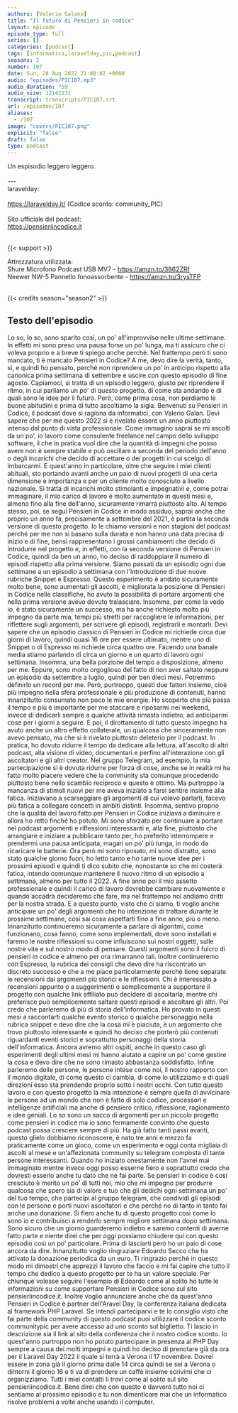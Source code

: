 ```yaml
---
authors: [Valerio Galano]
title: "Il futuro di Pensieri in codice"
layout: episode
episode_type: full
series: []
categories: [podcast]
tags: [informatica,laravelday,pic,podcast]
seasons: 2
number: 107
date: Sun, 28 Aug 2022 21:00:02 +0000
audio: "episodes/PIC107.mp3"
audio_duration: 759
audio_size: 12142131
transcript: transcripts/PIC107.srt
url: /episodes/107
aliases: 
  - /107
image: "covers/PIC107.png"
explicit: "false"
draft: false
type: podcast
---
```

Un espisodio leggero leggero.<br />
<br />
---<br />
laravelday:<br />
<br />
<a href="https://laravelday.it/" rel="noopener">https://laravelday.it/</a> (Codice sconto: community_PIC)<br />
<br />
Sito ufficiale del podcast:<br />
<a href="https://pensieriincodice.it" rel="noopener">https://pensieriincodice.it</a><br />
<br />


{{< support >}}

Attrezzatura utilizzata:<br />
Shure Microfono Podcast USB MV7 - <a href="https://amzn.to/3862ZRf" rel="noopener">https://amzn.to/3862ZRf</a><br />
Neewer NW-5 Pannello fonoassorbente - <a href="https://amzn.to/3rysTFP" rel="noopener">https://amzn.to/3rysTFP</a><br />
<br />


{{< credits season="season2" >}}

<!-- more -->

## Testo dell'episodio

Lo so, lo so, sono sparito così, un po' all'improvviso nelle ultime settimane.
In effetti mi sono preso una pausa forse un po' lunga, ma ti assicuro che ci voleva proprio
e a breve ti spiego anche perché.
Nel frattempo però ti sono mancato, ti è mancato Pensieri in Codice?
A me, devo dire la verità, tanto, sì, e quindi ho pensato, perché non riprendere
un po' in anticipo rispetto alla canonica prima settimana di settembre e uscire con
questo episodio di fine agosto.
Capiamoci, si tratta di un episodio leggero, giusto per riprendere il ritmo, in cui parliamo
un po' di questo progetto, di come sta andando e di quali sono le idee per il futuro.
Però, come prima cosa, non perdiamo le buone abitudini e prima di tutto ascoltiamo la sigla.
Benvenuti su Pensieri in Codice, il podcast dove si ragiona da informatici, con Valerio Galan.
Devi sapere che per me questo 2022 si è rivelato essere un anno piuttosto intenso dal punto di
vista professionale.
Come immagino saprai se mi ascolti da un po', io lavoro come consulente freelance nel campo
dello sviluppo software, il che in pratica vuol dire che la quantità di impegni che
posso avere non è sempre stabile e può oscillare a seconda del periodo dell'anno o degli incarichi
che decido di accettare o dei progetti in cui scelgo di imbarcarmi.
E quest'anno in particolare, oltre che seguire i miei clienti abituali, sto portando avanti anche
un paio di nuovi progetti di una certa dimensione e importanza e per un cliente molto conosciuto
a livello nazionale. Si tratta di incarichi molto stimolanti e impegnativi e, come potrai
immaginare, il mio carico di lavoro è molto aumentato in questi mesi e, almeno fino alla
fine dell'anno, sicuramente rimarrà piuttosto alto. Al tempo stesso, poi, se segui Pensieri in
Codice in modo assiduo, saprai anche che proprio un anno fa, precisamente a settembre del 2021,
è partita la seconda versione di questo progetto. Io le chiamo versioni e non stagioni del podcast
perché per me non si basano sulla durata e non hanno una data precisa di inizio e di fine,
bensì rappresentano i grossi cambiamenti che decido di introdurre nel progetto e, in effetti,
con la seconda versione di Pensieri in Codice, quindi da ben un anno, ho deciso di raddoppiare
il numero di episodi rispetto alla prima versione. Siamo passati da un episodio ogni due settimane a
un episodio a settimana con l'introduzione di due nuove rubriche Snippet e Espresso.
Questo esperimento è andato sicuramente molto bene, sono aumentati gli ascolti, è migliorata
la posizione di Pensieri in Codice nelle classifiche, ho avuto la possibilità di portare
argomenti che nella prima versione avevo dovuto tralasciare. Insomma, per come la vedo io, è stato
sicuramente un successo, ma ha anche richiesto molto più impegno da parte mia, tempi più stretti per
raccogliere le informazioni, per riflettere sugli argomenti, per scrivere gli episodi, registrarli e
montarli. Devi sapere che un episodio classico di Pensieri in Codice mi richiede circa due giorni
di lavoro, quindi quasi 16 ore per essere ultimato, mentre uno di Snippet o di Espresso
mi richiede circa quattro ore. Facendo una banale media stiamo parlando di circa un giorno e un
quarto di lavoro ogni settimana. Insomma, una bella porzione del tempo a disposizione, almeno per
me. Eppure, sono molto orgoglioso del fatto di non aver saltato neppure un episodio da settembre a
luglio, quindi per ben dieci mesi. Potremmo definirlo un record per me. Però, purtroppo,
questi due fattori insieme, cioè più impegno nella sfera professionale e più produzione di contenuti,
hanno innanzitutto consumato non poco le mie energie. Ho scoperto che più passa il tempo e più
è importante per me staccare e riposarmi nei weekend, invece di dedicarli sempre a qualche
attività rimasta indietro, ad anticiparmi cose per i giorni a seguire. E poi, il dirottamento di tutto
questo impegno ha avuto anche un altro effetto collaterale, un qualcosa che sinceramente non
avevo pensato, ma che si è rivelato piuttosto deleterio per il podcast. In pratica, ho dovuto
ridurre il tempo da dedicare alla lettura, all'ascolto di altri podcast, alla visione di
video, documentari e perfino all'interazione con gli ascoltatori e gli altri creator. Nel gruppo
Telegram, ad esempio, la mia partecipazione si è dovuta ridurre per forza di cose, anche se in
realtà mi ha fatto molto piacere vedere che la community sta comunque procedendo piuttosto bene
nello scambio reciproco e questo è ottimo. Ma purtroppo la mancanza di stimoli nuovi per me
aveva iniziato a farsi sentire insieme alla fatica. Iniziavano a scarseggiare gli argomenti di cui
volevo parlarti, facevo più fatica a collegare concetti in ambiti distinti. Insomma, sentivo
proprio che la qualità del lavoro fatto per Pensieri in Codice iniziava a diminuire e allora
ho retto finché ho potuto. Mi sono sforzato per continuare a portare nel podcast argomenti e
riflessioni interessanti e, alla fine, piuttosto che arrangiare e iniziare a pubblicare tanto per,
ho preferito interrompere e prendermi una pausa anticipata, magari un po' più lunga,
in modo da ricaricare le batterie. Ora però mi sono riposato, mi sono distratto, sono stato qualche
giorno fuori, ho letto tanto e ho tante nuove idee per i prossimi episodi e quindi ti dico subito che,
nonostante so che mi costerà fatica, intendo comunque mantenere il nuovo ritmo di un episodio
a settimana, almeno per tutto il 2022. A fine anno poi il mio assetto professionale e quindi
il carico di lavoro dovrebbe cambiare nuovamente e quando accadrà decideremo che fare, ma nel
frattempo noi andiamo dritti per la nostra strada. E a questo punto, visto che ci siamo, ti voglio
anche anticipare un po' degli argomenti che ho intenzione di trattare durante le prossime
settimane, così sai cosa aspettarti fino a fine anno, più o meno. Innanzitutto continueremo
sicuramente a parlare di algoritmi, come funzionano, cosa fanno, come sono implementati,
dove sono installati e faremo le nostre riflessioni su come influiscono sui nostri oggetti,
sulle nostre vite e sul nostro modo di pensare. Questi argomenti sono il fulcro di pensieri in
codice e almeno per ora rimarranno tali. Inoltre continueremo con Espresso, la rubrica dei consigli
che devo dire ha riscontrato un discreto successo e che a me piace particolarmente perché tiene
separate le recensioni dai argomenti più storici e le riflessioni. Chi è interessato a recensioni
appunto o a suggerimenti o semplicemente a supportare il progetto con qualche link affiliato
può decidere di ascoltarla, mentre chi preferisce può semplicemente saltare questi episodi e
ascoltare gli altri. Poi credo che parleremo di più di storia dell'informatica. Ho provato in
questi mesi a raccontarti qualche evento storico o qualche personaggio nella rubrica snippet e
devo dire che la cosa mi è piaciuta, è un argomento che trovo piuttosto interessante e
quindi ho deciso che porterò più contenuti riguardanti eventi storici e soprattutto personaggi
della storia dell'informatica. Ancora avremo altri ospiti, anche in questo caso gli esperimenti
degli ultimi mesi mi hanno aiutato a capire un po' come gestire la cosa e devo dire che ne sono
rimasto abbastanza soddisfatto. Infine parleremo delle persone, le persone intese come noi, il
nostro rapporto con il mondo digitale, di come questo ci cambia, di come lo utilizziamo e di
quali direzioni esso sta prendendo proprio sotto i nostri occhi. Con tutto questo lavoro e con
questo progetto la mia intenzione è sempre quella di avvicinare le persone ad un mondo che non è
fatto di solo codice, processori e intelligenze artificiali ma anche di pensiero critico,
riflessione, ragionamento e idee geniali. Lo so sono un sacco di argomenti per un piccolo
progetto come pensieri in codice ma io sono fermamente convinto che questo podcast possa
crescere sempre di più. Ha già fatto tanti passi avanti, questo glielo dobbiamo riconoscere, è nato
tre anni e mezzo fa praticamente come un gioco, come un esperimento e oggi conta migliaia di
ascolti al mese e un'affezionata community su telegram composta di tante persone interessanti.
Quando ho iniziato onestamente non l'avrei mai immaginato mentre invece oggi posso esserne fiero
e soprattutto credo che dovresti esserlo anche tu dato che ne fai parte. Se pensieri in codice è così
cresciuto è merito un po' di tutti noi, mio che mi impegno per produrre qualcosa che spero sia di
valore e tuo che gli dedichi ogni settimana un po' del tuo tempo, che partecipi al gruppo telegram,
che condividi gli episodi con le persone e porti nuovi ascoltatori e che perché no di tanto in
tanto fai anche una donazione. Si fiero anche tu di questo progetto così come lo sono io e contribuisci
a renderlo sempre migliore settimana dopo settimana. Sono sicuro che un giorno guarderemo
indietro e saremo contenti di averne fatto parte e niente direi che per oggi possiamo chiudere qui
con questo episodio così un po' particolare. Prima di lasciarti però ho un paio di cose ancora da
dire. Innanzitutto voglio ringraziare Edoardo Secco che ha attivato la donazione periodica da un euro.
Ti ringrazio perché in questo modo mi dimostri che apprezzi il lavoro che faccio e mi fai capire
che tutto il tempo che dedico a questo progetto per te ha un valore speciale. Per chiunque volesse
seguire l'esempio di Edoardo come al solito ho tutte le informazioni su come supportare Pensieri
in Codice sono sul sito pensieriincodice.it. Inoltre voglio annunciare anche che da quest'anno
Pensieri in Codice è partner dell'Aravel Day, la conferenza italiana dedicata al framework PHP
Laravel. Se intendi parteciparvi e te lo consiglio visto che fai parte della community di questo
podcast puoi utilizzare il codice sconto communitypic per avere accesso ad uno sconto sul
biglietto. Ti lascio in descrizione sia il link al sito della conferenza che il nostro codice sconto.
Io quest'anno purtroppo non ho potuto partecipare in presenza al PHP Day sempre a causa dei molti
impegni e quindi ho deciso di prenotare già da ora per il Laravel Day 2022 il quale si terrà a
Verona il 17 novembre. Dovrei essere in zona già il giorno prima dalle 14 circa quindi se sei a
Verona o dintorni il giorno 16 e ti va di prendere un caffè insieme scrivimi che ci organizziamo.
Tutti i miei contatti li trovi come al solito sul sito pensieriincodice.it. Bene direi che con
questo è davvero tutto noi ci sentiamo al prossimo episodio e tu non dimenticare mai che un informatico
risolve problemi a volte anche usando il computer.

